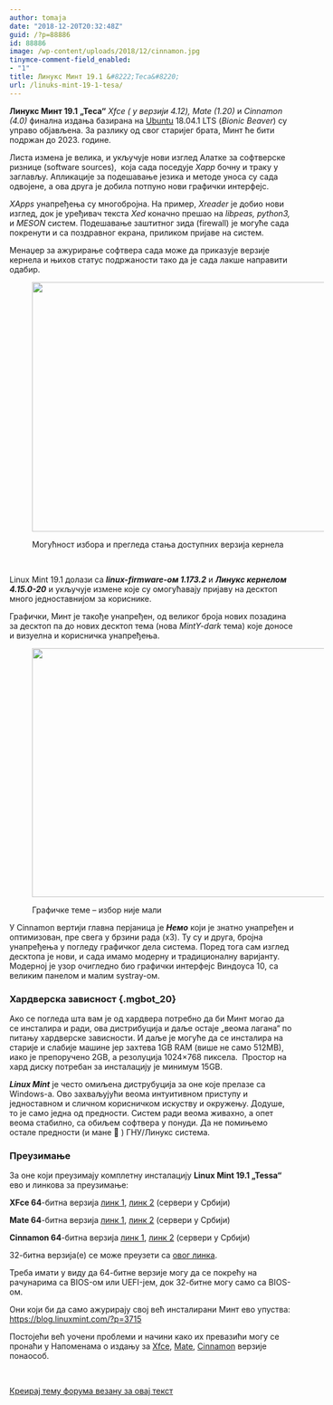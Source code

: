 ```yaml
---
author: tomaja
date: "2018-12-20T20:32:48Z"
guid: /?p=88886
id: 88886
image: /wp-content/uploads/2018/12/cinnamon.jpg
tinymce-comment-field_enabled:
- "1"
title: Линукс Минт 19.1 &#8222;Теса&#8220;
url: /linuks-mint-19-1-tesa/
---
```

**Линукс Минт 19.1** **&#8222;Теса&#8220;** _Xfce ( у верзији 4.12), Mate_ _(1.20)_ и _Cinnamon (4.0)_ финална издања базирана на <a title="Ubuntu" href="https://linux.softpedia.com/downloadTag/Ubuntu" target="_blank" rel="noopener">Ubuntu</a> 18.04.1 LTS (_Bionic Beaver_) су управо објављена. За разлику од свог старијег брата, Минт ће бити подржан до 2023. године.

<p class="mgbot_20">
  Листа измена је велика, и укључује нови изглед Алатке за софтверске ризнице (software sources),  која сада поседује<em> Xapp</em> бочну и траку у заглављу. Апликације за подешавање језика и методе уноса су сада одвојене, а ова друга је добила потпуно нови графички интерфејс.
</p>

<p class="mgbot_20">
  <em>XApps</em> унапређења су многобројна. На пример, <em>Xreader</em> је добио нови изглед, док је уређивач текста <em>Xed</em> коначно прешао на <em>libpeas, python3,</em> и <em>MESON</em> систем. Подешавање заштитног зида (firewall) је могуће сада покренути и са поздравног екрана, приликом пријаве на систем.
</p>

Менаџер за ажурирање софтвера сада може да приказује верзије кернела и њихов статус подржаности тако да је сада лакше направити одабир.<figure id="attachment_88890" aria-describedby="caption-attachment-88890" style="width: 516px" class="wp-caption aligncenter">

<img class="size-full wp-image-88890" src="/wp-content/uploads/2018/12/thumb_mintupdate.png" alt="" width="526" height="441" srcset="https://linuxo.org/wp-content/uploads/2018/12/thumb_mintupdate.png 526w, https://linuxo.org/wp-content/uploads/2018/12/thumb_mintupdate-300x252.png 300w" sizes="(max-width: 526px) 100vw, 526px" /> <figcaption id="caption-attachment-88890" class="wp-caption-text">Могућност избора и прегледа стања доступних верзија кернела</figcaption></figure> 

&nbsp;

<p class="mgbot_20">
  Linux Mint 19.1 долази са <em><strong>linux-firmware-ом 1.173.2</strong></em> и <strong><em>Линукс кернелом 4.15.0-20</em></strong> и укључује измене које су омогућавају пријаву на десктоп много једноставнијом за кориснике.
</p>

Графички, Минт је такође унапређен, од великог броја нових позадина за десктоп па до нових десктоп тема (нова _MintY-dark_ тема) које доносе и визуелна и корисничка унапређења.<figure id="attachment_88892" aria-describedby="caption-attachment-88892" style="width: 516px" class="wp-caption aligncenter">

<img class="size-full wp-image-88892" src="/wp-content/uploads/2018/12/thumb_colors.png" alt="" width="526" height="440" srcset="https://linuxo.org/wp-content/uploads/2018/12/thumb_colors.png 526w, https://linuxo.org/wp-content/uploads/2018/12/thumb_colors-300x251.png 300w" sizes="(max-width: 526px) 100vw, 526px" /> <figcaption id="caption-attachment-88892" class="wp-caption-text">Графичке теме &#8211; избор није мали</figcaption></figure> 

У Cinnamon вертији главна перјаница је **_Немо_** који је знатно унапређен и оптимизован, пре свега у брзини рада (x3). Ту су и друга, бројна унапређења у погледу графичког дела система. Поред тога сам изглед десктопа је нови, и сада имамо модерну и традиционалну варијанту. Модерној је узор очигледно био графички интерфејс Виндоуса 10, са великим панелом и малим systray-ом.

### Хардверска зависност {.mgbot_20}

<p class="mgbot_20">
  Ако се погледа шта вам је од хардвера потребно да би Минт могао да се инсталира и ради, ова дистрибуција и даље остаје &#8222;веома лагана&#8220; по питању хардверске зависности. И даље је могуће да се инсталира на старије и слабије машине јер захтева 1GB RAM (више не само 512MB), иако је препоручено 2GB, а резолуција 1024&#215;768 пиксела.  Простор на хард диску потребан за инсталацију је минимум 15GB.
</p>

<p class="mgbot_20">
  <em><strong>Linux Mint</strong> </em>је често омиљена диструбуција за оне које прелазе са Windows-а. Ово захваљујући веома интуитивном приступу и једноставном и сличном корисничком искуству и окружењу. Додуше, то је само једна од предности. Систем ради веома живахно, а опет веома стабилно, са обиљем софтвера у понуди. Да не помињемо остале предности (и мане 🙂 ) ГНУ/Линукс система.
</p>

### Преузимање

За оне који преузимају комплетну инсталацију **Linux Mint 19.1 &#8222;Tessa&#8220;** ево и линкова за преузимање:

**XFce 64**-битна верзија <a href="https://fourdots.com/mirror/LinuxMint/iso/linuxmint.com/stable/19.1/linuxmint-19.1-xfce-64bit.iso" target="_blank" rel="noopener">линк 1</a>, <a href="http://mirror.pmf.kg.ac.rs/mint/linuxmint.com/stable/19.1/linuxmint-19.1-xfce-64bit.iso" target="_blank" rel="noopener">линк 2</a> (сервери у Србији)

**Mate 64**-битна верзија  <a href="https://fourdots.com/mirror/LinuxMint/iso/linuxmint.com/stable/19.1/linuxmint-19.1-mate-64bit.iso" target="_blank" rel="noopener">линк 1</a>, <a href="http://mirror.pmf.kg.ac.rs/mint/linuxmint.com/stable/19.1/linuxmint-19.1-mate-64bit.iso" target="_blank" rel="noopener">линк 2</a> (сервери у Србији)

**Cinnamon 64**-битна верзија <a href="https://fourdots.com/mirror/LinuxMint/iso/linuxmint.com/stable/19.1/linuxmint-19.1-cinnamon-64bit.iso" target="_blank" rel="noopener">линк 1</a>, <a href="http://mirror.pmf.kg.ac.rs/mint/linuxmint.com/stable/19.1/linuxmint-19.1-cinnamon-64bit.iso" target="_blank" rel="noopener">линк 2</a> (сервери у Србији)

32-битна верзија(е) се може преузети са <a href="https://www.linuxmint.com/download_all.php" target="_blank" rel="noopener">овог линка</a>.

Треба имати у виду да 64-битне верзије могу да се покрећу на рачунарима са BIOS-ом или UEFI-јем, док 32-битне могу само са BIOS-ом.

Они који би да само ажурирају свој већ инсталирани Минт ево упуства: <a href="https://blog.linuxmint.com/?p=3715" target="_blank" rel="noopener">https://blog.linuxmint.com/?p=3715</a>

Постојећи већ уочени проблеми и начини како их превазићи могу се пронаћи у Напоменама о издању за <a href="https://www.linuxmint.com/rel_tessa_xfce.php" target="_blank" rel="noopener">Xfce</a>, <a href="https://www.linuxmint.com/rel_tessa_mate.php" target="_blank" rel="noopener">Mate</a>, <a href="https://www.linuxmint.com/rel_tessa_cinnamon.php" target="_blank" rel="noopener">Cinnamon</a> верзије понаособ.

&nbsp;

[Креирај тему форума везану за овај текст](https://linuxo.org/nova-tema-na-forumu/?se_pid=88886)